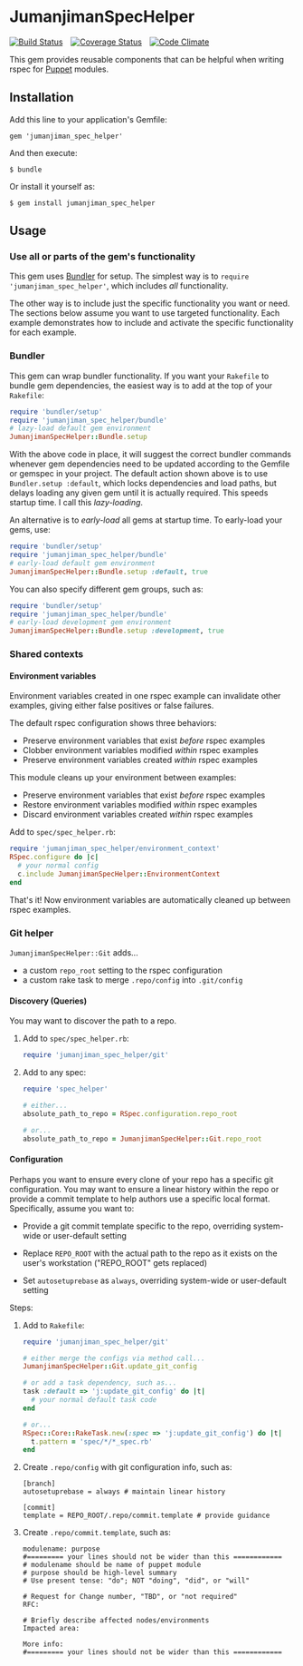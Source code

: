 # JumanjimanSpecHelper

[![Build Status](https://travis-ci.org/jumanjiman/jumanjiman_spec_helper.png?branch=master)](https://travis-ci.org/jumanjiman/jumanjiman_spec_helper)&emsp;[![Coverage Status](https://coveralls.io/repos/jumanjiman/jumanjiman_spec_helper/badge.png?branch=master)](https://coveralls.io/r/jumanjiman/jumanjiman_spec_helper)&emsp;[![Code Climate](https://codeclimate.com/github/jumanjiman/jumanjiman_spec_helper.png)](https://codeclimate.com/github/jumanjiman/jumanjiman_spec_helper)

This gem provides reusable components that can be helpful when
writing rspec for [Puppet](https://puppetlabs.com/puppet/what-is-puppet/)
modules.

## Installation

Add this line to your application's Gemfile:

    gem 'jumanjiman_spec_helper'

And then execute:

    $ bundle

Or install it yourself as:

    $ gem install jumanjiman_spec_helper

## Usage

### Use all or parts of the gem's functionality

This gem uses [Bundler](http://gembundler.com/) for setup.
The simplest way is to `require 'jumanjiman_spec_helper'`,
which includes *all* functionality.

The other way is to include just the specific functionality
you want or need. The sections below assume you want to use
targeted functionality. Each example demonstrates how to include
and activate the specific functionality for each example.

### Bundler

This gem can wrap bundler functionality. If you want your
`Rakefile` to bundle gem dependencies, the easiest way is to
add at the top of your `Rakefile`:

```ruby
require 'bundler/setup'
require 'jumanjiman_spec_helper/bundle'
# lazy-load default gem environment
JumanjimanSpecHelper::Bundle.setup
```

With the above code in place, it will suggest the correct bundler
commands whenever gem dependencies need to be updated according
to the Gemfile or gemspec in your project. The default action
shown above is to use `Bundler.setup :default`, which locks
dependencies and load paths, but delays loading any given gem
until it is actually required. This speeds startup time.
I call this *lazy-loading*.

An alternative is to *early-load* all gems at startup time.
To early-load your gems, use:

```ruby
require 'bundler/setup'
require 'jumanjiman_spec_helper/bundle'
# early-load default gem environment
JumanjimanSpecHelper::Bundle.setup :default, true
```

You can also specify different gem groups, such as:

```ruby
require 'bundler/setup'
require 'jumanjiman_spec_helper/bundle'
# early-load development gem environment
JumanjimanSpecHelper::Bundle.setup :development, true
```

### Shared contexts

#### Environment variables

Environment variables created in one rspec example can invalidate
other examples, giving either false positives or false failures.

The default rspec configuration shows three behaviors:

* Preserve environment variables that exist *before* rspec examples
* Clobber environment variables modified *within* rspec examples
* Preserve environment variables created *within* rspec examples

This module cleans up your environment between examples:

* Preserve environment variables that exist *before* rspec examples
* Restore environment variables modified *within* rspec examples
* Discard environment variables created *within* rspec examples

Add to `spec/spec_helper.rb`:

```ruby
require 'jumanjiman_spec_helper/environment_context'
RSpec.configure do |c|
  # your normal config
  c.include JumanjimanSpecHelper::EnvironmentContext
end
```

That's it! Now environment variables are automatically
cleaned up between rspec examples.

### Git helper

`JumanjimanSpecHelper::Git` adds...

* a custom `repo_root` setting to the rspec configuration
* a custom rake task to merge `.repo/config` into `.git/config`

#### Discovery (Queries)

You may want to discover the path to a repo.

1. Add to `spec/spec_helper.rb`:

   ```ruby
   require 'jumanjiman_spec_helper/git'
   ```

2. Add to any spec:

   ```ruby
   require 'spec_helper'

   # either...
   absolute_path_to_repo = RSpec.configuration.repo_root

   # or...
   absolute_path_to_repo = JumanjimanSpecHelper::Git.repo_root
   ```

#### Configuration

Perhaps you want to ensure every clone of your repo has
a specific git configuration. You may want to ensure a
linear history within the repo or provide a commit template
to help authors use a specific local format. Specifically,
assume you want to:

* Provide a git commit template specific to the repo,
  overriding system-wide or user-default setting

* Replace `REPO_ROOT` with the actual path to the repo as it
  exists on the user's workstation ("REPO_ROOT" gets replaced)

* Set `autosetuprebase` as `always`,
  overriding system-wide or user-default setting

Steps:

1. Add to `Rakefile`:

   ```ruby
   require 'jumanjiman_spec_helper/git'

   # either merge the configs via method call...
   JumanjimanSpecHelper::Git.update_git_config

   # or add a task dependency, such as...
   task :default => 'j:update_git_config' do |t|
     # your normal default task code
   end

   # or...
   RSpec::Core::RakeTask.new(:spec => 'j:update_git_config') do |t|
     t.pattern = 'spec/*/*_spec.rb'
   end
   ```

2. Create `.repo/config` with git configuration info, such as:

   ```
   [branch]
   autosetuprebase = always # maintain linear history

   [commit]
   template = REPO_ROOT/.repo/commit.template # provide guidance
   ```

3. Create `.repo/commit.template`, such as:

   ```
   modulename: purpose
   #========= your lines should not be wider than this ============
   # modulename should be name of puppet module
   # purpose should be high-level summary
   # Use present tense: "do"; NOT "doing", "did", or "will"

   # Request for Change number, "TBD", or "not required"
   RFC:

   # Briefly describe affected nodes/environments
   Impacted area:

   More info:
   #========= your lines should not be wider than this ============
   ```
